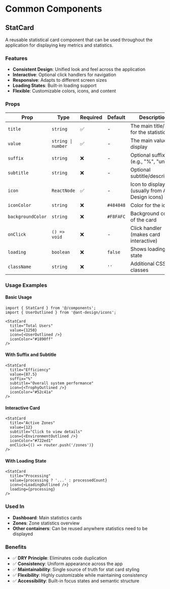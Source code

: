 # Common Components

## StatCard

A reusable statistical card component that can be used throughout the application for displaying key metrics and statistics.

### Features
- **Consistent Design**: Unified look and feel across the application
- **Interactive**: Optional click handlers for navigation
- **Responsive**: Adapts to different screen sizes
- **Loading States**: Built-in loading support
- **Flexible**: Customizable colors, icons, and content

### Props

| Prop | Type | Required | Default | Description |
|------|------|----------|---------|-------------|
| `title` | `string` | ✅ | - | The main title/label for the statistic |
| `value` | `string \| number` | ✅ | - | The main value to display |
| `suffix` | `string` | ❌ | - | Optional suffix (e.g., "%", "units") |
| `subtitle` | `string` | ❌ | - | Optional subtitle/description |
| `icon` | `ReactNode` | ✅ | - | Icon to display (usually from Ant Design icons) |
| `iconColor` | `string` | ❌ | `#484848` | Color for the icon |
| `backgroundColor` | `string` | ❌ | `#F8FAFC` | Background color of the card |
| `onClick` | `() => void` | ❌ | - | Click handler (makes card interactive) |
| `loading` | `boolean` | ❌ | `false` | Shows loading state |
| `className` | `string` | ❌ | `''` | Additional CSS classes |

### Usage Examples

#### Basic Usage
```tsx
import { StatCard } from '@/components';
import { UserOutlined } from '@ant-design/icons';

<StatCard
  title="Total Users"
  value={1250}
  icon={<UserOutlined />}
  iconColor="#1890ff"
/>
```

#### With Suffix and Subtitle
```tsx
<StatCard
  title="Efficiency"
  value={87.5}
  suffix="%"
  subtitle="Overall system performance"
  icon={<TrophyOutlined />}
  iconColor="#52c41a"
/>
```

#### Interactive Card
```tsx
<StatCard
  title="Active Zones"
  value={12}
  subtitle="Click to view details"
  icon={<EnvironmentOutlined />}
  iconColor="#722ed1"
  onClick={() => router.push('/zones')}
/>
```

#### With Loading State
```tsx
<StatCard
  title="Processing"
  value={processing ? '...' : processedCount}
  icon={<LoadingOutlined />}
  loading={processing}
/>
```

### Used In
- **Dashboard**: Main statistics cards
- **Zones**: Zone statistics overview
- **Other containers**: Can be reused anywhere statistics need to be displayed

### Benefits
- ✅ **DRY Principle**: Eliminates code duplication
- ✅ **Consistency**: Uniform appearance across the app
- ✅ **Maintainability**: Single source of truth for stat card styling
- ✅ **Flexibility**: Highly customizable while maintaining consistency
- ✅ **Accessibility**: Built-in focus states and semantic structure 